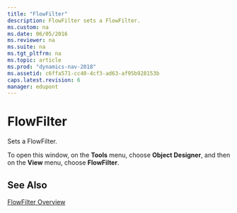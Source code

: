 ```yaml
---
title: "FlowFilter"
description: FlowFilter sets a FlowFilter.
ms.custom: na
ms.date: 06/05/2016
ms.reviewer: na
ms.suite: na
ms.tgt_pltfrm: na
ms.topic: article
ms.prod: "dynamics-nav-2018"
ms.assetid: c6ffa571-cc40-4cf3-ad63-af95b928153b
caps.latest.revision: 6
manager: edupont
---
```

# FlowFilter
Sets a FlowFilter.  

 To open this window, on the **Tools** menu, choose **Object Designer**, and then on the **View** menu, choose **FlowFilter**.  

## See Also  
 [FlowFilter Overview](../FlowFilter-Overview.md)   
